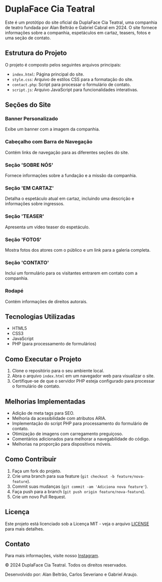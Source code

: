 # DuplaFace Cia Teatral

Este é um protótipo do site oficial da DuplaFace Cia Teatral, uma companhia de teatro fundada por Alan Beltrão e Gabriel Cabral em 2024. O site fornece informações sobre a companhia, espetáculos em cartaz, teasers, fotos e uma seção de contato.

## Estrutura do Projeto

O projeto é composto pelos seguintes arquivos principais:

- `index.html`: Página principal do site.
- `style.css`: Arquivo de estilos CSS para a formatação do site.
- `contact.php`: Script para processar o formulário de contato.
- `script.js`: Arquivo JavaScript para funcionalidades interativas.

## Seções do Site

### Banner Personalizado

Exibe um banner com a imagem da companhia.

### Cabeçalho com Barra de Navegação

Contém links de navegação para as diferentes seções do site.

### Seção 'SOBRE NÓS'

Fornece informações sobre a fundação e a missão da companhia.

### Seção 'EM CARTAZ'

Detalha o espetáculo atual em cartaz, incluindo uma descrição e informações sobre ingressos.

### Seção 'TEASER'

Apresenta um vídeo teaser do espetáculo.

### Seção 'FOTOS'

Mostra fotos dos atores com o público e um link para a galeria completa.

### Seção 'CONTATO'

Inclui um formulário para os visitantes entrarem em contato com a companhia.

### Rodapé

Contém informações de direitos autorais.

## Tecnologias Utilizadas

- HTML5
- CSS3
- JavaScript
- PHP (para processamento de formulários)

## Como Executar o Projeto

1. Clone o repositório para o seu ambiente local.
2. Abra o arquivo `index.html` em um navegador web para visualizar o site.
3. Certifique-se de que o servidor PHP esteja configurado para processar o formulário de contato.

## Melhorias Implementadas

- Adição de meta tags para SEO.
- Melhoria da acessibilidade com atributos ARIA.
- Implementação do script PHP para processamento do formulário de contato.
- Otimização de imagens com carregamento preguiçoso.
- Comentários adicionados para melhorar a navegabilidade do código.
- Melhorias na proporção para dispositivos móveis.

## Como Contribuir

1. Faça um fork do projeto.
2. Crie uma branch para sua feature (`git checkout -b feature/nova-feature`).
3. Commit suas mudanças (`git commit -am 'Adiciona nova feature'`).
4. Faça push para a branch (`git push origin feature/nova-feature`).
5. Crie um novo Pull Request.

## Licença

Este projeto está licenciado sob a Licença MIT - veja o arquivo [LICENSE](LICENSE) para mais detalhes.

## Contato

Para mais informações, visite nosso [Instagram](https://www.instagram.com/DUPLAFACECIATEATRAL).

&copy; 2024 DuplaFace Cia Teatral. Todos os direitos reservados.

Desenvolvido por: Alan Beltrão, Carlos Severiano e Gabriel Araujo.
